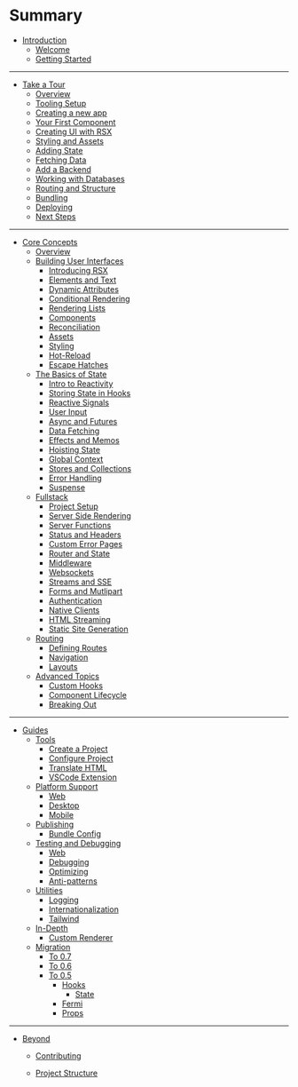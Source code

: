 # Summary

- [Introduction](getting_started/welcome.md)
  - [Welcome](index.md)
  - [Getting Started](getting_started/index.md)

---

- [Take a Tour](tutorial/overview.md)
  - [Overview](tutorial/index.md)
  - [Tooling Setup](tutorial/tooling.md)
  - [Creating a new app](tutorial/new_app.md)
  - [Your First Component](tutorial/component.md)
  - [Creating UI with RSX](tutorial/rsx.md)
  - [Styling and Assets](tutorial/assets.md)
  - [Adding State](tutorial/state.md)
  - [Fetching Data](tutorial/data_fetching.md)
  - [Add a Backend](tutorial/backend.md)
  - [Working with Databases](tutorial/databases.md)
  - [Routing and Structure](tutorial/routing.md)
  - [Bundling](tutorial/bundle.md)
  - [Deploying](tutorial/deploy.md)
  - [Next Steps](tutorial/next_steps.md)

---

- [Core Concepts](essentials/overview.md)
  - [Overview](essentials/index.md)
  - [Building User Interfaces](essentials/ui/index.md)
    - [Introducing RSX](essentials/ui/rsx.md)
    - [Elements and Text](essentials/ui/elements.md)
    - [Dynamic Attributes](essentials/ui/attributes.md)
    - [Conditional Rendering](essentials/ui/conditional.md)
    - [Rendering Lists](essentials/ui/iteration.md)
    - [Components](essentials/ui/components.md)
    - [Reconciliation](essentials/ui/render.md)
    - [Assets](essentials/ui/assets.md)
    - [Styling](essentials/ui/styling.md)
    - [Hot-Reload](essentials/ui/hotreload.md)
    - [Escape Hatches](essentials/ui/escape.md)
  - [The Basics of State](essentials/basics/index.md)
    - [Intro to Reactivity](essentials/basics/reactivity.md)
    - [Storing State in Hooks](essentials/basics/hooks.md)
    - [Reactive Signals](essentials/basics/signals.md)
    - [User Input](essentials/basics/event_handlers.md)
    - [Async and Futures](essentials/basics/async.md)
    - [Data Fetching](essentials/basics/resources.md)
    - [Effects and Memos](essentials/basics/effects.md)
    - [Hoisting State](essentials/basics/hoisting.md)
    - [Global Context](essentials/basics/context.md)
    - [Stores and Collections](essentials/basics/collections.md)
    - [Error Handling](essentials/basics/error_handling.md)
    - [Suspense](essentials/advanced/suspense.md)
  - [Fullstack](essentials/fullstack/index.md)
    - [Project Setup](essentials/fullstack/project_setup.md)
    - [Server Side Rendering](essentials/fullstack/ssr.md)
  	- [Server Functions](essentials/fullstack/server_functions.md)
    - [Status and Headers](essentials/fullstack/headers.md)
    - [Custom Error Pages](essentials/fullstack/errors.md)
    - [Router and State](essentials/fullstack/axum.md)
  	- [Middleware](essentials/fullstack/middleware.md)
  	- [Websockets](essentials/fullstack/websockets.md)
  	- [Streams and SSE](essentials/fullstack/streams.md)
  	- [Forms and Mutlipart](essentials/fullstack/forms.md)
  	- [Authentication](essentials/fullstack/authentication.md)
  	- [Native Clients](essentials/fullstack/native.md)
    - [HTML Streaming](essentials/fullstack/streaming.md)
    - [Static Site Generation](essentials/fullstack/static_site_generation.md)
  - [Routing](essentials/router/index.md)
    - [Defining Routes](essentials/router/routes.md)
    - [Navigation](essentials/router/navigation.md)
    - [Layouts](essentials/router/layouts.md)
  - [Advanced Topics](essentials/advanced/index.md)
    - [Custom Hooks](essentials/advanced/custom_hooks.md)
    - [Component Lifecycle](essentials/advanced/lifecycle.md)
    - [Breaking Out](essentials/advanced/breaking_out.md)

---

- [Guides](guides/index.md)
  - [Tools](guides/tools/index.md)
    - [Create a Project](guides/tools/creating.md)
    - [Configure Project](guides/tools/configure.md)
    - [Translate HTML](guides/tools/translate.md)
    - [VSCode Extension](guides/tools/vscode.md)
  - [Platform Support](guides/platforms/index.md)
    - [Web](guides/platforms/web.md)
    - [Desktop](guides/platforms/desktop.md)
    - [Mobile](guides/platforms/mobile.md)
  - [Publishing](guides/deploy/index.md)
    - [Bundle Config](guides/deploy/config.md)
  - [Testing and Debugging](guides/testing/index.md)
    - [Web](guides/testing/web.md)
    - [Debugging](guides/testing/debugging.md)
    - [Optimizing](guides/tips/optimizing.md)
    - [Anti-patterns](guides/tips/antipatterns.md)
  - [Utilities](guides/utilities/index.md)
    - [Logging](guides/utilities/logging.md)
    - [Internationalization](guides/utilities/internationalization.md)
    - [Tailwind](guides/utilities/tailwind.md)
  - [In-Depth](guides/depth/index.md)
    - [Custom Renderer](guides/depth/custom_renderer.md)
  - [Migration](migration/index.md)
    - [To 0.7](migration/to_07.md)
    - [To 0.6](migration/to_06.md)
    - [To 0.5](migration/to_05/index.md)
      - [Hooks](migration/to_05/hooks.md)
        - [State](migration/to_05/state.md)
      - [Fermi](migration/to_05/fermi.md)
      - [Props](migration/to_05/props.md)

---

- [Beyond](beyond/index.md)
  - [Contributing](beyond/contributing.md)
  - [Project Structure](beyond/project_structure.md)


    <!-- - [Serve](guides/tools/serve.md) -->
    <!-- - [Bundle](guides/tools/bundle.md) -->
    <!-- - [Android](guides/tools/android.md) -->
    <!-- - [iOS](guides/tools/ios.md) -->
  <!-- - [Platform APIs](guides/apis/index.md) -->
    <!-- - [Dioxus Feature Overview](guides/apis/features.md) -->
    <!-- - [Window](guides/apis/window.md) -->
    <!-- - [Document](guides/apis/document.md) -->
    <!-- - [History](guides/apis/history.md) -->
    <!-- - [Desktop Webview](guides/apis/desktop.md) -->
    <!-- - [Native](guides/apis/native.md) -->
    <!-- - [Components](guides/apis/components.md) -->
    <!-- - [SDK](guides/apis/sdk.md) -->
    <!-- - [Web Apps](guides/deploy/web.md) -->
    <!-- - [SSG](guides/deploy/ssg.md) -->
    <!-- - [iOS Apps](guides/deploy/ios.md) -->
    <!-- - [macOS Apps](guides/deploy/macos.md) -->
    <!-- - [Linux Apps](guides/deploy/linux.md) -->
    <!-- - [Windows Apps](guides/deploy/windows.md) -->
    <!-- - [Android Apps](guides/deploy/android.md) -->
  <!-- - [Organizing your Project](guides/organization/index.md) -->
    <!-- - [Single Files](guides/organization/single.md) -->
    <!-- - [Workspaces](guides/organization/workspaces.md) -->
    <!-- - [Shared Code](guides/organization/shared.md) -->
    <!-- - [Desktop](guides/testing/desktop.md) -->
    <!-- - [Continuous Integration](guides/testing/ci.md) -->
    <!-- - [Docker](guides/testing/docker.md) -->
    <!-- - [Asset Pipeline](guides/depth/assets.md) -->
